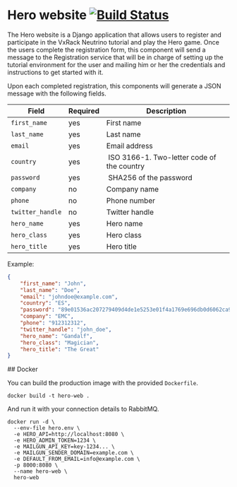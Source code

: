 # Hero website [![Build Status](https://travis-ci.org/VxRackNeutrino/hero-web.svg?branch=master)](https://travis-ci.org/VxRackNeutrino/hero-web)

The Hero website is a Django application that allows users to register and participate in the VxRack Neutrino tutorial and play the Hero game. Once the users complete the registration form, this component will send a message to the Registration service that will be in charge of setting up the tutorial environment for the user and mailing him or her the credentials and instructions to get started with it.

Upon each completed registration, this components will generate a JSON message with the following fields.

| **Field** | **Required** | **Description** |
|---|---|---|
| `first_name` | yes | First name |
| `last_name` | yes | Last name |
| `email` | yes | Email address |
| `country` | yes | ISO 3166-1. Two-letter code of the country |
| `password` | yes | SHA256 of the password |
| `company` | no | Company name |
| `phone` | no | Phone number |
| `twitter_handle` | no | Twitter handle |
| `hero_name` | yes | Hero name |
| `hero_class` | yes | Hero class |
| `hero_title` | yes | Hero title |

Example:

```json
{
    "first_name": "John",
    "last_name": "Doe",
    "email": "johndoe@example.com",
    "country": "ES",
    "password": "89e01536ac207279409d4de1e5253e01f4a1769e696db0d6062ca9b8f56767c8",
    "company": "EMC",
    "phone": "912312312",
    "twitter_handle": "john_doe",
    "hero_name": "Gandalf",
    "hero_class": "Magician",
    "hero_title": "The Great"
}
```

## Docker

You can build the production image with the provided `Dockerfile`.

```
docker build -t hero-web .
```

And run it with your connection details to RabbitMQ.

```
docker run -d \
  --env-file hero.env \
  -e HERO_API=http://localhost:8080 \
  -e HERO_ADMIN_TOKEN=1234 \
  -e MAILGUN_API_KEY=key-1234... \
  -e MAILGUN_SENDER_DOMAIN=example.com \
  -e DEFAULT_FROM_EMAIL=info@example.com \
  -p 8000:8080 \
  --name hero-web \
  hero-web
```
